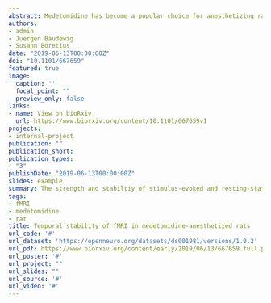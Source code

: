 ```yaml
---
abstract: Medetomidine has become a popular choice for anesthetizing rats during long-lasting sessions of blood-oxygen-level dependent (BOLD) functional magnetic resonance imaging (fMRI). Despite this, it has not yet been established how commonly reported fMRI readouts evolve over several hours of medetomidine anesthesia and how they are affected by the precise timing, dose, and route of administration. We used four different protocols of medetomidine administration to anesthetize rats for up to six hours and repeatedly evaluated somatosensory stimulus-evoked BOLD responses and resting state functional connectivity throughout. We found that the temporal evolution of fMRI readouts strongly depended on the method of administration. Protocols that combined an initial medetomidine bolus (0.05 mg/kg) together with a subsequent continuous infusion (0.1 mg/kg/h) led to temporally stable measures of stimulus-evoked activity and functional connectivity. However, when the bolus was omitted, or the dose of medetomidine lowered, the measures attenuated in a time-dependent manner. We conclude that medetomidine can sustain consistent fMRI readouts for up to six hours of anesthesia, but only with an appropriate administration protocol. This factor should be considered for the design and interpretation of future preclinical fMRI studies in rats.
authors:
- admin
- Juergen Baudewig
- Susann Boretius
date: "2019-06-13T00:00:00Z"
doi: "10.1101/667659"
featured: true
image:
  caption: ''
  focal_point: ""
  preview_only: false
links:
- name: View on bioRxiv
  url: https://www.biorxiv.org/content/10.1101/667659v1
projects:
- internal-project
publication: ""
publication_short:
publication_types:
- "3"
publishDate: "2019-06-13T00:00:00Z"
slides: example
summary: The strength and stabiltiy of stimulus-evoked and resting-state fMRI measures under four different protocols of medetomidine administration in rats.
tags:
- fMRI
- medetomidine
- rat
title: Temporal stability of fMRI in medetomidine-anesthetized rats
url_code: '#'
url_dataset: 'https://openneuro.org/datasets/ds001981/versions/1.0.2'
url_pdf: https://www.biorxiv.org/content/early/2019/06/13/667659.full.pdf
url_poster: '#'
url_project: ""
url_slides: ""
url_source: '#'
url_video: '#'
---
```

